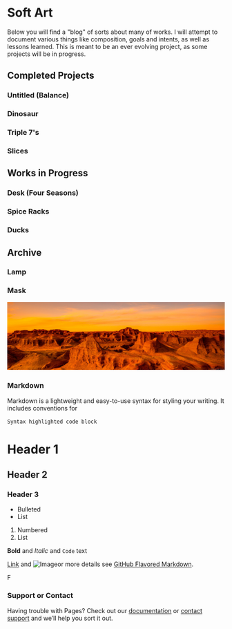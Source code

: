 # Soft Art

Below you will find a "blog" of sorts about many of works.  I will attempt to document various things like composition, goals and intents, as well as lessons learned. This is meant to be an ever evolving project, as some projects will be in progress.

## Completed Projects

### Untitled (Balance)
### Dinosaur
### Triple 7's
### Slices


## Works in Progress

### Desk (Four Seasons)
### Spice Racks
### Ducks

## Archive

### Lamp
### Mask

<img src="19296_en_1.jpg">

### Markdown

Markdown is a lightweight and easy-to-use syntax for styling your writing. It includes conventions for

```markdown
Syntax highlighted code block
```
# Header 1
## Header 2
### Header 3

- Bulleted
- List

1. Numbered
2. List

**Bold** and _Italic_ and `Code` text

[Link](url) and ![Image](src)or more details see [GitHub Flavored Markdown](https://guides.github.com/features/mastering-markdown/).


F


### Support or Contact

Having trouble with Pages? Check out our [documentation](https://help.github.com/categories/github-pages-basics/) or [contact support](https://github.com/contact) and we’ll help you sort it out.
